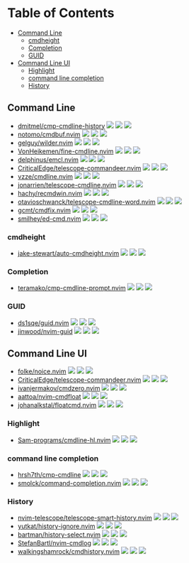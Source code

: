 # Table of Contents

<!-- toc -->

- [Command Line](#command-line)
  * [cmdheight](#cmdheight)
  * [Completion](#completion)
  * [GUID](#guid)
- [Command Line UI](#command-line-ui)
  * [Highlight](#highlight)
  * [command line completion](#command-line-completion)
  * [History](#history)

<!-- tocstop -->

## Command Line

- [dmitmel/cmp-cmdline-history](https://github.com/dmitmel/cmp-cmdline-history) ![](https://img.shields.io/github/stars/dmitmel/cmp-cmdline-history) ![](https://img.shields.io/github/last-commit/dmitmel/cmp-cmdline-history) ![](https://img.shields.io/github/commit-activity/y/dmitmel/cmp-cmdline-history)
- [notomo/cmdbuf.nvim](https://github.com/notomo/cmdbuf.nvim) ![](https://img.shields.io/github/stars/notomo/cmdbuf.nvim) ![](https://img.shields.io/github/last-commit/notomo/cmdbuf.nvim) ![](https://img.shields.io/github/commit-activity/y/notomo/cmdbuf.nvim)
- [gelguy/wilder.nvim](https://github.com/gelguy/wilder.nvim) ![](https://img.shields.io/github/stars/gelguy/wilder.nvim) ![](https://img.shields.io/github/last-commit/gelguy/wilder.nvim) ![](https://img.shields.io/github/commit-activity/y/gelguy/wilder.nvim)
- [VonHeikemen/fine-cmdline.nvim](https://github.com/VonHeikemen/fine-cmdline.nvim) ![](https://img.shields.io/github/stars/VonHeikemen/fine-cmdline.nvim) ![](https://img.shields.io/github/last-commit/VonHeikemen/fine-cmdline.nvim) ![](https://img.shields.io/github/commit-activity/y/VonHeikemen/fine-cmdline.nvim)
- [delphinus/emcl.nvim](https://github.com/delphinus/emcl.nvim) ![](https://img.shields.io/github/stars/delphinus/emcl.nvim) ![](https://img.shields.io/github/last-commit/delphinus/emcl.nvim) ![](https://img.shields.io/github/commit-activity/y/delphinus/emcl.nvim)
- [CriticalEdge/telescope-commandeer.nvim](https://github.com/CriticalEdge/telescope-commandeer.nvim) ![](https://img.shields.io/github/stars/CriticalEdge/telescope-commandeer.nvim) ![](https://img.shields.io/github/last-commit/CriticalEdge/telescope-commandeer.nvim) ![](https://img.shields.io/github/commit-activity/y/CriticalEdge/telescope-commandeer.nvim)
- [vzze/cmdline.nvim](https://github.com/vzze/cmdline.nvim) ![](https://img.shields.io/github/stars/vzze/cmdline.nvim) ![](https://img.shields.io/github/last-commit/vzze/cmdline.nvim) ![](https://img.shields.io/github/commit-activity/y/vzze/cmdline.nvim)
- [jonarrien/telescope-cmdline.nvim](https://github.com/jonarrien/telescope-cmdline.nvim) ![](https://img.shields.io/github/stars/jonarrien/telescope-cmdline.nvim) ![](https://img.shields.io/github/last-commit/jonarrien/telescope-cmdline.nvim) ![](https://img.shields.io/github/commit-activity/y/jonarrien/telescope-cmdline.nvim)
- [hachy/recmdwin.nvim](https://github.com/hachy/recmdwin.nvim) ![](https://img.shields.io/github/stars/hachy/recmdwin.nvim) ![](https://img.shields.io/github/last-commit/hachy/recmdwin.nvim) ![](https://img.shields.io/github/commit-activity/y/hachy/recmdwin.nvim)
- [otavioschwanck/telescope-cmdline-word.nvim](https://github.com/otavioschwanck/telescope-cmdline-word.nvim) ![](https://img.shields.io/github/stars/otavioschwanck/telescope-cmdline-word.nvim) ![](https://img.shields.io/github/last-commit/otavioschwanck/telescope-cmdline-word.nvim) ![](https://img.shields.io/github/commit-activity/y/otavioschwanck/telescope-cmdline-word.nvim)
- [gcmt/cmdfix.nvim](https://github.com/gcmt/cmdfix.nvim) ![](https://img.shields.io/github/stars/gcmt/cmdfix.nvim) ![](https://img.shields.io/github/last-commit/gcmt/cmdfix.nvim) ![](https://img.shields.io/github/commit-activity/y/gcmt/cmdfix.nvim)
- [smilhey/ed-cmd.nvim](https://github.com/smilhey/ed-cmd.nvim) ![](https://img.shields.io/github/stars/smilhey/ed-cmd.nvim) ![](https://img.shields.io/github/last-commit/smilhey/ed-cmd.nvim) ![](https://img.shields.io/github/commit-activity/y/smilhey/ed-cmd.nvim)

### cmdheight

- [jake-stewart/auto-cmdheight.nvim](https://github.com/jake-stewart/auto-cmdheight.nvim) ![](https://img.shields.io/github/stars/jake-stewart/auto-cmdheight.nvim) ![](https://img.shields.io/github/last-commit/jake-stewart/auto-cmdheight.nvim) ![](https://img.shields.io/github/commit-activity/y/jake-stewart/auto-cmdheight.nvim)

### Completion

- [teramako/cmp-cmdline-prompt.nvim](https://github.com/teramako/cmp-cmdline-prompt.nvim) ![](https://img.shields.io/github/stars/teramako/cmp-cmdline-prompt.nvim) ![](https://img.shields.io/github/last-commit/teramako/cmp-cmdline-prompt.nvim) ![](https://img.shields.io/github/commit-activity/y/teramako/cmp-cmdline-prompt.nvim)

### GUID

- [ds1sqe/guid.nvim](https://github.com/ds1sqe/guid.nvim) ![](https://img.shields.io/github/stars/ds1sqe/guid.nvim) ![](https://img.shields.io/github/last-commit/ds1sqe/guid.nvim) ![](https://img.shields.io/github/commit-activity/y/ds1sqe/guid.nvim)
- [jinwood/nvim-guid](https://github.com/jinwood/nvim-guid) ![](https://img.shields.io/github/stars/jinwood/nvim-guid) ![](https://img.shields.io/github/last-commit/jinwood/nvim-guid) ![](https://img.shields.io/github/commit-activity/y/jinwood/nvim-guid)

## Command Line UI

- [folke/noice.nvim](https://github.com/folke/noice.nvim) ![](https://img.shields.io/github/stars/folke/noice.nvim) ![](https://img.shields.io/github/last-commit/folke/noice.nvim) ![](https://img.shields.io/github/commit-activity/y/folke/noice.nvim)
- [CriticalEdge/telescope-commandeer.nvim](https://github.com/CriticalEdge/telescope-commandeer.nvim) ![](https://img.shields.io/github/stars/CriticalEdge/telescope-commandeer.nvim) ![](https://img.shields.io/github/last-commit/CriticalEdge/telescope-commandeer.nvim) ![](https://img.shields.io/github/commit-activity/y/CriticalEdge/telescope-commandeer.nvim)
- [ivanjermakov/cmdzero.nvim](https://github.com/ivanjermakov/cmdzero.nvim) ![](https://img.shields.io/github/stars/ivanjermakov/cmdzero.nvim) ![](https://img.shields.io/github/last-commit/ivanjermakov/cmdzero.nvim) ![](https://img.shields.io/github/commit-activity/y/ivanjermakov/cmdzero.nvim)
- [aattoa/nvim-cmdfloat](https://github.com/aattoa/nvim-cmdfloat) ![](https://img.shields.io/github/stars/aattoa/nvim-cmdfloat) ![](https://img.shields.io/github/last-commit/aattoa/nvim-cmdfloat) ![](https://img.shields.io/github/commit-activity/y/aattoa/nvim-cmdfloat)
- [johanalkstal/floatcmd.nvim](https://github.com/johanalkstal/floatcmd.nvim) ![](https://img.shields.io/github/stars/johanalkstal/floatcmd.nvim) ![](https://img.shields.io/github/last-commit/johanalkstal/floatcmd.nvim) ![](https://img.shields.io/github/commit-activity/y/johanalkstal/floatcmd.nvim)

### Highlight

- [Sam-programs/cmdline-hl.nvim](https://github.com/Sam-programs/cmdline-hl.nvim) ![](https://img.shields.io/github/stars/Sam-programs/cmdline-hl.nvim) ![](https://img.shields.io/github/last-commit/Sam-programs/cmdline-hl.nvim) ![](https://img.shields.io/github/commit-activity/y/Sam-programs/cmdline-hl.nvim)

### command line completion

- [hrsh7th/cmp-cmdline](https://github.com/hrsh7th/cmp-cmdline) ![](https://img.shields.io/github/stars/hrsh7th/cmp-cmdline) ![](https://img.shields.io/github/last-commit/hrsh7th/cmp-cmdline) ![](https://img.shields.io/github/commit-activity/y/hrsh7th/cmp-cmdline)
- [smolck/command-completion.nvim](https://github.com/smolck/command-completion.nvim) ![](https://img.shields.io/github/stars/smolck/command-completion.nvim) ![](https://img.shields.io/github/last-commit/smolck/command-completion.nvim) ![](https://img.shields.io/github/commit-activity/y/smolck/command-completion.nvim)

### History

- [nvim-telescope/telescope-smart-history.nvim](https://github.com/nvim-telescope/telescope-smart-history.nvim) ![](https://img.shields.io/github/stars/nvim-telescope/telescope-smart-history.nvim) ![](https://img.shields.io/github/last-commit/nvim-telescope/telescope-smart-history.nvim) ![](https://img.shields.io/github/commit-activity/y/nvim-telescope/telescope-smart-history.nvim)
- [yutkat/history-ignore.nvim](https://github.com/yutkat/history-ignore.nvim) ![](https://img.shields.io/github/stars/yutkat/history-ignore.nvim) ![](https://img.shields.io/github/last-commit/yutkat/history-ignore.nvim) ![](https://img.shields.io/github/commit-activity/y/yutkat/history-ignore.nvim)
- [bartman/history-select.nvim](https://github.com/bartman/history-select.nvim) ![](https://img.shields.io/github/stars/bartman/history-select.nvim) ![](https://img.shields.io/github/last-commit/bartman/history-select.nvim) ![](https://img.shields.io/github/commit-activity/y/bartman/history-select.nvim)
- [StefanBartl/nvim-cmdlog](https://github.com/StefanBartl/nvim-cmdlog) ![](https://img.shields.io/github/stars/StefanBartl/nvim-cmdlog) ![](https://img.shields.io/github/last-commit/StefanBartl/nvim-cmdlog) ![](https://img.shields.io/github/commit-activity/y/StefanBartl/nvim-cmdlog)
- [walkingshamrock/cmdhistory.nvim](https://github.com/walkingshamrock/cmdhistory.nvim) ![](https://img.shields.io/github/stars/walkingshamrock/cmdhistory.nvim) ![](https://img.shields.io/github/last-commit/walkingshamrock/cmdhistory.nvim) ![](https://img.shields.io/github/commit-activity/y/walkingshamrock/cmdhistory.nvim)
